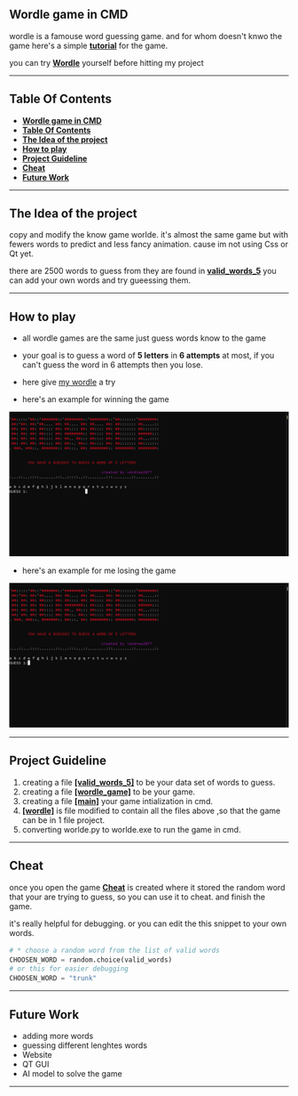 
## **Wordle game in CMD**
wordle is a famouse word guessing game. and for whom doesn't knwo the game here's a simple **[tutorial](https://archive.ics.uci.edu/ml/datasets/PAMAP2+Physical+Activity+Monitoring)** for the game.

you can try [**Wordle**](https://wordlegame.org) yourself before hitting my project


___
## **Table Of Contents**
- [**Wordle game in CMD**](#wordle-game-in-cmd)
- [**Table Of Contents**](#table-of-contents)
- [**The Idea of the project**](#the-idea-of-the-project)
- [**How to play**](#how-to-play)
- [**Project Guideline**](#project-guideline)
- [**Cheat**](#cheat)
- [**Future Work**](#future-work)

___
## **The Idea of the project**
copy and modify the know game worlde.
it's almost the same game but with fewers words to predict and less fancy animation. cause im not using Css or Qt yet.

there are 2500 words to guess from they are found in **[valid_words_5](valid_words_5.py)** you can add your own words and try gueessing them.
___


## **How to play**
- all wordle games are the same just guess words know to the game
  
- your goal is to guess a word of **5 letters** in **6 attempts** at most,
if you can't guess the word in 6 attempts then you lose.
   
- here give [my wordle](Wordle.exe) a try

- here's an example for winning the game 
  
![guide lines](winning.gif)

- here's an example for me losing the game 

![guide lines](losing.gif)


___
## **Project Guideline**  

  1. creating a file **[[valid_words_5]](valid_words_5.py)** to be your data set of words to guess.
  2. creating a file **[[wordle_game]](wordle_game.py)** to be your game.
  3. creating a file **[[main]](main.py)** your game intialization in cmd.
  4. **[[wordle]](wordle.py)** is file modified to contain all the files above ,so that the game can be in 1 file project. 
  5. converting worlde.py to worlde.exe to run the game in cmd.


---
## **Cheat**
once you open the game **[Cheat](cheat.txt)** is created where it stored the random word that your are trying to guess, so you can use it to cheat. and finish the game.

it's really helpful for debugging. or you can edit the this snippet to your own words.

```python
# * choose a random word from the list of valid words
CHOOSEN_WORD = random.choice(valid_words)
# or this for easier debugging
CHOOSEN_WORD = "trunk"
```
---
## **Future Work**

- adding more words
- guessing different lenghtes words
- Website
- QT GUI
- AI model to solve the game

---








